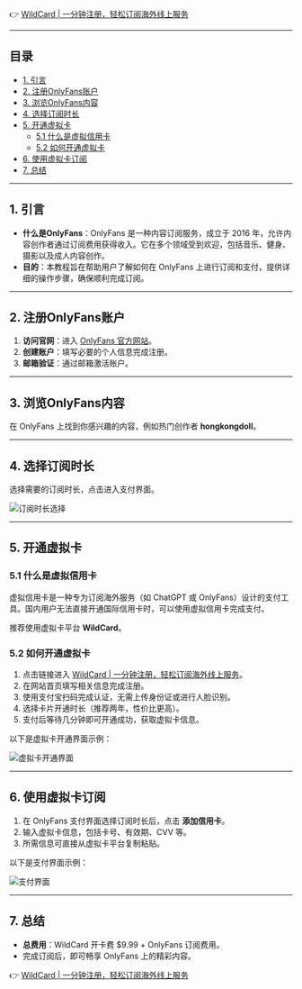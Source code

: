 👉 [WildCard | 一分钟注册，轻松订阅海外线上服务](https://bit.ly/bewildcard)

---

## 目录

- [1. 引言](#1-引言)
- [2. 注册OnlyFans账户](#2-注册onlyfans账户)
- [3. 浏览OnlyFans内容](#3-浏览onlyfans内容)
- [4. 选择订阅时长](#4-选择订阅时长)
- [5. 开通虚拟卡](#5-开通虚拟卡)
  - [5.1 什么是虚拟信用卡](#51-什么是虚拟信用卡)
  - [5.2 如何开通虚拟卡](#52-如何开通虚拟卡)
- [6. 使用虚拟卡订阅](#6-使用虚拟卡订阅)
- [7. 总结](#7-总结)

---

## 1. 引言

- **什么是OnlyFans**：OnlyFans 是一种内容订阅服务，成立于 2016 年，允许内容创作者通过订阅费用获得收入。它在多个领域受到欢迎，包括音乐、健身、摄影以及成人内容创作。
- **目的**：本教程旨在帮助用户了解如何在 OnlyFans 上进行订阅和支付，提供详细的操作步骤，确保顺利完成订阅。

---

## 2. 注册OnlyFans账户

1. **访问官网**：进入 [OnlyFans 官方网站](https://onlyfans.com/)。
2. **创建账户**：填写必要的个人信息完成注册。
3. **邮箱验证**：通过邮箱激活账户。

---

## 3. 浏览OnlyFans内容

在 OnlyFans 上找到你感兴趣的内容，例如热门创作者 **hongkongdoll**。

---

## 4. 选择订阅时长

选择需要的订阅时长，点击进入支付界面。

![订阅时长选择](https://puputeju-tc.oss-cn-beijing.aliyuncs.com/tWc7mEfFzuS3P8T.png)

---

## 5. 开通虚拟卡

### 5.1 什么是虚拟信用卡

虚拟信用卡是一种专为订阅海外服务（如 ChatGPT 或 OnlyFans）设计的支付工具。国内用户无法直接开通国际信用卡时，可以使用虚拟信用卡完成支付。

推荐使用虚拟卡平台 **WildCard**。

### 5.2 如何开通虚拟卡

1. 点击链接进入 [WildCard | 一分钟注册，轻松订阅海外线上服务](https://bit.ly/bewildcard)。
2. 在网站首页填写相关信息完成注册。
3. 使用支付宝扫码完成认证，无需上传身份证或进行人脸识别。
4. 选择卡片开通时长（推荐两年，性价比更高）。
5. 支付后等待几分钟即可开通成功，获取虚拟卡信息。

以下是虚拟卡开通界面示例：

![虚拟卡开通界面](https://puputeju-tc.oss-cn-beijing.aliyuncs.com/9zqkCjSZUV3Ex62.png)

---

## 6. 使用虚拟卡订阅

1. 在 OnlyFans 支付界面选择订阅时长后，点击 **添加信用卡**。
2. 输入虚拟卡信息，包括卡号、有效期、CVV 等。
3. 所需信息可直接从虚拟卡平台复制粘贴。

以下是支付界面示例：

![支付界面](https://puputeju-tc.oss-cn-beijing.aliyuncs.com/fQNYc8WG4hLkZ9X.png)

---

## 7. 总结

- **总费用**：WildCard 开卡费 $9.99 + OnlyFans 订阅费用。
- 完成订阅后，即可畅享 OnlyFans 上的精彩内容。

👉 [WildCard | 一分钟注册，轻松订阅海外线上服务](https://bit.ly/bewildcard)